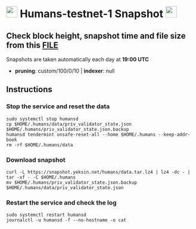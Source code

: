 # <img src="https://user-images.githubusercontent.com/110628975/209975177-fca87e8c-63df-4393-b4cd-4ee7fc8b28c2.png" width="30" alt=""> Humans-testnet-1 Snapshot <img src="https://user-images.githubusercontent.com/110628975/209973852-c4fc58fc-7a88-429b-97e9-47a693d6db9f.png" width="30"/>

## Check block height, snapshot time and file size from this <a href="https://snapshot.yeksin.net/humans/current_state.txt" target="_blank">FILE </a>

Snapshots are taken automatically each day at **19:00 UTC**

- **pruning**: custom/100/0/10 | **indexer**: null

## Instructions

### Stop the service and reset the data

```
sudo systemctl stop humansd
cp $HOME/.humans/data/priv_validator_state.json $HOME/.humans/priv_validator_state.json.backup
humansd tendermint unsafe-reset-all --home $HOME/.humans --keep-addr-book
rm -rf $HOME/.humans/data
```

### Download snapshot

```
curl -L https://snapshot.yeksin.net/humans/data.tar.lz4 | lz4 -dc - | tar -xf - -C $HOME/.humans
mv $HOME/.humans/priv_validator_state.json.backup $HOME/.humans/data/priv_validator_state.json
```

### Restart the service and check the log

```
sudo systemctl restart humansd
journalctl -u humansd -f --no-hostname -o cat
```
